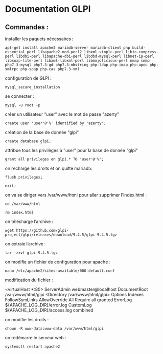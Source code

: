 # Documentation GLPI

## Commandes :

installer les paquets nécessaires :

    apt-get install apache2 mariadb-server mariadb-client php build-essential perl libapache2-mod-perl2 libxml-simple-perl libio-compress-perl libdbi-perl libapache-dbi-perl libdbd-mysql-perl libnet-ip-perl libsoap-lite-perl libxml-libxml-perl libmojolicious-perl nmap snmp php7.3-mysql php7.3-gd php7.3-mbstring php-ldap php-imap php-apcu php-xmlrpc php-soap php-cas php7.3-xml

configuration de GLPI :

    mysql_secure_installation

se connecter :

    mysql -u root -p

créer un utilisateur "user" avec le mot de passe "azerty"

    create user 'user'@'%' identified by 'azerty';

création de la base de donnée "glpi"

    create database glpi;

attribue tous les privilèges à "user" pour la base de donnée "glpi"

    grant all privileges on glpi.* TO 'user'@'%';

on recharge les droits et on quitte mariadb:

    flush privileges;

    exit;

on va se diriger vers /var/www/html pour aller supprimer l'index.html :

    cd /var/www/html

    rm index.html

on télécharge l’archive :

    wget https://github.com/glpi-project/glpi/releases/download/9.4.5/glpi-9.4.5.tgz

on extraie l’archive :

    tar -zxvf glpi-9.4.5.tgz

on modifie un fichier de configuration pour apache :

    nano /etc/apache2/sites-available/000-default.conf

modification du fichier :

<virtualHost *:80>
        ServerAdmin webmaster@localhost
        DocumentRoot /var/www/html/glpi
        <Directory /var/www/html/glpi>
                Options Indexes FollowSymLinks
                AllowOverride All
                Require all granted
        </Directory>
        ErrorLog ${APACHE_LOG_DIR}/error.log
        CustomLog ${APACHE_LOG_DIR}/access.log combined
</virtualHost>

on modifie les droits :

    chown -R www-data:www-data /var/www/html/glpi

on redémarre le serveur web :

    systemctl restart apache2

